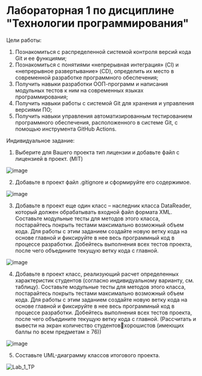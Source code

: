 # Лабораторная 1 по дисциплине "Технологии программирования"
Цели работы:

1. Познакомиться c распределенной системой контроля версий кода Git и ее функциями;
2. Познакомиться с понятиями «непрерывная интеграция» (CI) и «непрерывное развертывание» (CD), определить их место в современной разработке программного обеспечения;
3. Получить навыки разработки ООП-программ и написания модульных тестов к ним на современных языках программирования;
4. Получить навыки работы с системой Git для хранения и управления версиями ПО;
5. Получить навыки управления автоматизированным тестированием программного обеспечения, расположенного в системе Git, с помощью инструмента GitHub Actions.

Индивидуальное задание:
1. Выберите для Вашего проекта тип лицензии и добавьте файл с лицензией в проект. (MIT)

![image](https://github.com/user-attachments/assets/d6cf130b-8e1e-4789-9c02-13cf40b0991b)

2. Добавьте в проект файл .gitignore и сформируйте его содержимое.

![image](https://github.com/user-attachments/assets/948434bc-05b4-4b9b-b555-12d4e8de7f95)

3. Добавьте в проект еще один класс – наследник класса DataReader, который должен обрабатывать входной файл формата XML.
Составьте модульные тесты для методов этого класса, постарайтесь покрыть тестами максимально возможный объем кода.
Для работы с этим заданием создайте новую ветку кода на основе главной и фиксируйте в нее весь программный
код в процессе разработки. Добейтесь выполнения всех тестов проекта, после чего объедините текущую ветку кода с главной.

![image](https://github.com/user-attachments/assets/ce8df5d7-d652-46d1-b132-a29351d7b81c)

4. Добавьте в проект класс, реализующий расчет определенных характеристик студентов 
(согласно индивидуальному варианту, см. таблицу). Составьте модульные тесты для методов этого 
класса, постарайтесь покрыть тестами максимально возможный объем кода. Для работы с этим 
заданием создайте новую ветку кода на основе главной и фиксируйте в нее весь программный код в 
процессе разработки. Добейтесь выполнения всех тестов проекта, после чего объедините текущую 
ветку кода с главной. (Рассчитать и вывести на экран количество студентовхорошистов
(имеющих баллы по всем предметам ≥ 76))

![image](https://github.com/user-attachments/assets/0a3983bd-4ccf-41ce-920f-954668998e84)

5. Составьте UML-диаграмму классов итогового проекта.

![Lab_1_TP](https://github.com/user-attachments/assets/fce239eb-fc48-4d90-b605-954e6c615aaa)




